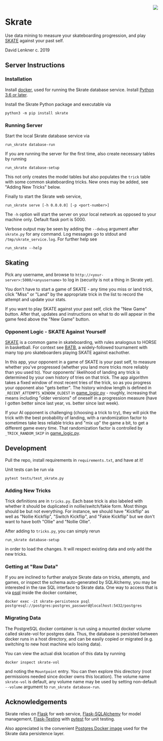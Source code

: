 <img align="right" src="skrate/static/favicon.ico">

# Skrate

Use data mining to measure your skateboarding progression, and play
[SKATE](https://en.wikipedia.org/wiki/Game_of_Skate) against your past self.

David Lenkner
c. 2019

## Server Instructions

### Installation

Install [docker](https://docs.docker.com/install/linux/docker-ce/ubuntu/), used for running the
Skrate database service. Install [Python 3.6 or later](https://www.python.org/downloads/).

Install the Skrate Python package and executable via

	python3 -m pip install skrate

### Running Server

Start the local Skrate database service via

	run_skrate database-run

If you are running the server for the first time, also create necessary tables by running

	run_skrate database-setup

This not only creates the model tables but also populates the `trick` table with some common
skateboarding tricks. New ones may be added, see "Adding New Tricks" below.

Finally to start the Skrate web service,

	run_skrate serve [-h 0.0.0.0] [-p <port-number>]

The `-h` option will start the server on your local network as opposed to your machine only.
Default flask port is 5000.

Verbose output may be seen by adding the `--debug` argument after `skrate.py` for any command. Log 
messages go to stdout and `/tmp/skrate_service.log`. For further help see

	run_skrate --help

## Skating

Pick any username, and browse to `http://<your-server>:5000/<anyusername>` to log in (security is not a
thing in Skrate yet).

You don't have to start a game of SKATE - any time you miss or land trick, click "Miss" or "Land" by
the appropriate trick in the list to record the attempt and update your stats.

If you want to play SKATE against your past self, click the "New Game" button. After that, updates
and instructions on what to do will appear in the game feed above the "New Game" button.

### Opponent Logic - SKATE Against Yourself

[SKATE](https://en.wikipedia.org/wiki/Game_of_Skate) is a common game in skateboarding, with rules
analogous to HORSE in basketball. For context see [BATB](https://theberrics.com/battle-at-the-berrics),
a widely-followed tournament with many top pro skateboarders playing SKATE against eachother.

In this app, your opponent in a game of SKATE is your past self, to measure whether you've progressed
(whether you land more tricks more reliably than you used to). Your opponents' likelihood of landing
any trick is determined by your own history of tries on that trick. The app algorithm takes a fixed
window of most recent tries of the trick, so as you progress your opponent also "gets better". The history
window length is defined in `_RECENT_ATTEMPTS_WINDOW_OLDEST` in [game\_logic.py](skrate/game_logic.py) -
roughly, increasing that means including "older versions" of oneself in a progression measure (have I
gotten better since last year, vs. better since last week).

If your AI opponent is challenging (choosing a trick to try), they will pick the trick with the best
probability of landing, with a randomization factor to sometimes take less reliable tricks and "mix up"
the game a bit, to get a different game every time. That randomization factor is controlled by
`_TRICK_RANDOM_SKIP` in [game\_logic.py](skrate/game_logic.py).

## Development

Pull the repo, install requirements in `requirements.txt`, and have at it!

Unit tests can be run via

	pytest tests/test_skrate.py
 
### Adding New Tricks

Trick definitions are in `tricks.py`. Each base trick is also labeled with whether it should be
duplicated in nollie/switch/fakie form. Most things should be but not everything. For instance,
we should have "Kickflip" as well as "Nollie Kickflip", "Switch Kickflip", and "Fakie Kickflip"
but we don't want to have both "Ollie" and "Nollie Ollie".

After adding to `tricks.py`, you can simply rerun

	run_skrate database-setup

in order to load the changes. It will respect existing data and only add the new tricks.

### Getting at "Raw Data"

If you are inclined to further analyze Skrate data on tricks, attempts, and games, or
inspect the schema auto-generated by SQLAlchemy, you may be interested in the raw SQL interface
to Skrate data. One way to access that is via 
[psql](http://www.postgresqltutorial.com/install-postgresql/) inside the docker container,

	docker exec -it skrate-persistence psql postgresql://postgres:postgres_password@localhost:5432/postgres

### Migrating Data

The PostgreSQL docker container is run using a mounted docker volume called skrate-vol for postgres
data. Thus, the database is persisted between docker runs in a host directory, and can be easily
copied or migrated (e.g. switching to new host machine w/o losing data).

You can view the actual disk location of this data by running

	docker inspect skrate-vol

and noting the `Mountpoint` entry. You can then explore this directory (root permissions needed
since docker owns this location). The volume name `skrate-vol` is default, any volume name may
be used by setting non-default `--volume` argument to `run_skrate database-run`.

## Acknowledgements

Skrate relies on [Flask](https://www.palletsprojects.com/p/flask/) for web service,
[Flask-SQLAlchemy](https://flask-sqlalchemy.palletsprojects.com/en/2.x/) for model management,
[Flask-Testing](https://pythonhosted.org/Flask-Testing/) with
[pytest](https://docs.pytest.org/en/latest/) for unit testing.

Also appreciated is the convenient [Postgres Docker image](https://hub.docker.com/_/postgres)
used for the Skrate data persistence layer.
